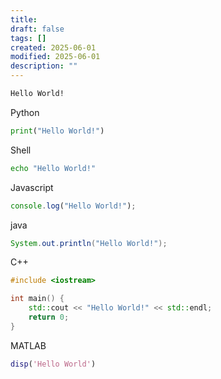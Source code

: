 ```yaml
---
title: 
draft: false
tags: []
created: 2025-06-01
modified: 2025-06-01
description: ""
---
```


```txt
Hello World!
```

Python

```python
print("Hello World!")
```

Shell

```bash
echo "Hello World!"
```

Javascript

```javascript
console.log("Hello World!");
```

java

```java
System.out.println("Hello World!");
```

C++

```cpp
#include <iostream>

int main() {
    std::cout << "Hello World!" << std::endl;
    return 0;
}
```

MATLAB

```matlab
disp('Hello World')
```
